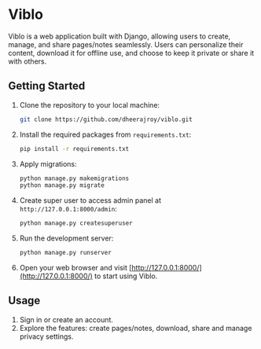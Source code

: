 # Viblo

Viblo is a web application built with Django, allowing users to create, manage, and share pages/notes seamlessly. Users can personalize their content, download it for offline use, and choose to keep it private or share it with others.

## Getting Started

1. Clone the repository to your local machine:

    ```bash
    git clone https://github.com/dheerajroy/viblo.git
    ```

2. Install the required packages from `requirements.txt`:

    ```bash
    pip install -r requirements.txt
    ```

3. Apply migrations:

    ```bash
    python manage.py makemigrations
    python manage.py migrate
    ```
4. Create super user to access admin panel at ` http://127.0.0.1:8000/admin`:

    ```bash
    python manage.py createsuperuser
    ```

5. Run the development server:

    ```bash
    python manage.py runserver
    ```

6. Open your web browser and visit [http://127.0.0.1:8000/](http://127.0.0.1:8000/) to start using Viblo.

## Usage

1. Sign in or create an account.
2. Explore the features: create pages/notes, download, share and manage privacy settings.
